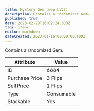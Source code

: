 ```yaml
---
title: Mystery Gem (wep LV22)
description: Contains a randomized Gem.
published: true
date: 2023-02-28T16:02:24.000Z
tags: items
editor: markdown
dateCreated: 2023-02-16T00:00:00.000Z
---
```


Contains a randomized Gem.

|Attribute|Value|
|-|-|
|ID|6884|
|Purchase Price|3 Flips|
|Sell Price|1 Flips|
|Type|Consumable|
|Stackable|Yes|

